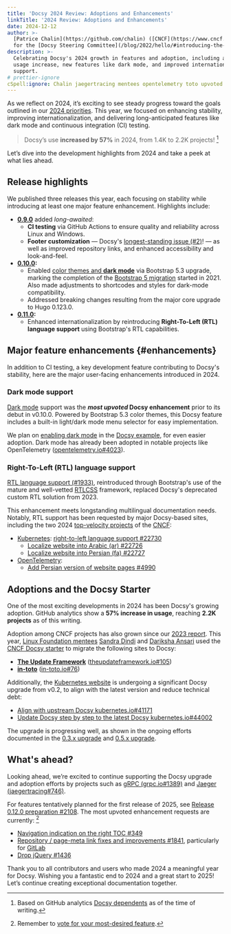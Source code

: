 ```yaml
---
title: 'Docsy 2024 Review: Adoptions and Enhancements'
linkTitle: '2024 Review: Adoptions and Enhancements'
date: 2024-12-12
author: >-
  [Patrice Chalin](https://github.com/chalin) ([CNCF](https://www.cncf.io/)),
  for the [Docsy Steering Committee](/blog/2022/hello/#introducing-the-psc)
description: >-
  Celebrating Docsy's 2024 growth in features and adoption, including a 57%
  usage increase, new features like dark mode, and improved internationalization
  support.
# prettier-ignore
cSpell:ignore: Chalin jaegertracing mentees opentelemetry toto upvoted kubernetes theupdateframework Dindi Dariksha Ansari
---
```


As we reflect on 2024, it’s exciting to see steady progress toward the goals
outlined in our [2024 priorities]. This year, we focused on enhancing stability,
improving internationalization, and delivering long-anticipated features like
dark mode and continuous integration (CI) testing.

> <i class="fa-solid fa-chart-line"></i> Docsy’s use **increased by 57%** in
> 2024, from 1.4K to 2.2K projects! [^1]

Let’s dive into the development highlights from 2024 and take a peek at what
lies ahead.

[2024 priorities]: ../2023/priorities-for-2024/
[GitHub dependents data]: https://github.com/google/docsy/network/dependents

## Release highlights

We published three releases this year, each focusing on stability while
introducing at least one major feature enhancement. Highlights include:

- **[0.9.0](https://www.docsy.dev/blog/2024/0.9.0/)** added _long-awaited_:
  - **CI testing** via GitHub Actions to ensure quality and reliability across
    Linux and Windows.
  - **Footer customization** &mdash; Docsy's [longest-standing issue (#2)][#2]!
    &mdash; as well as improved repository links, and enhanced accessibility and
    look-and-feel.
- **[0.10.0](https://www.docsy.dev/blog/2024/0.10.0/):**
  - Enabled [color themes and **dark mode**][dark mode] via Bootstrap 5.3
    upgrade, marking the completion of the [Bootstrap 5 migration] started
    in 2021. Also made adjustments to shortcodes and styles for dark-mode
    compatibility.
  - Addressed breaking changes resulting from the major core upgrade to Hugo
    0.123.0.
- **[0.11.0](https://github.com/google/docsy/releases/tag/v0.11.0):**
  - Enhanced internationalization by reintroducing **Right-To-Left (RTL)
    language support** using Bootstrap's RTL capabilities.

[#2]: https://github.com/google/docsy/issues/2
[Bootstrap 5 migration]: https://github.com/google/docsy/issues/470

## Major feature enhancements {#enhancements}

In addition to CI testing, a key development feature contributing to Docsy's
stability, here are the major user-facing enhancements introduced in 2024.

### Dark mode support

[Dark mode] support was the **_most upvoted_ Docsy enhancement** prior to its
debut in v0.10.0. Powered by Bootstrap 5.3 color themes, this Docsy feature
includes a built-in light/dark mode menu selector for easy implementation.

We plan on [enabling dark mode] in the [Docsy example], for even easier
adoption. Dark mode has already been adopted in notable projects like
OpenTelemetry ([opentelemetry.io#4023]).

[enabling dark mode]: https://github.com/google/docsy-example/issues/285
[Docsy example]: https://github.com/google/docsy-example
[opentelemetry.io#4023]:
  https://github.com/open-telemetry/opentelemetry.io/issues/4023

### Right-To-Left (RTL) language support

[RTL language support (#1933)][#1933], reintroduced through Bootstrap's use of
the mature and well-vetted [RTLCSS] framework, replaced Docsy's deprecated
custom RTL solution from 2023.

This enhancement meets longstanding multilingual documentation needs. Notably,
RTL support has been requested by major Docsy-based sites, including the two
2024 [top-velocity projects] of the [CNCF]:

- [Kubernetes]:
  [right-to-left language support #22730](https://github.com/kubernetes/website/issues/22730)
  - [Localize website into Arabic (ar) #22726](https://github.com/kubernetes/website/issues/22726)
  - [Localize website into Persian (fa) #22727](https://github.com/kubernetes/website/issues/22727)
- [OpenTelemetry]:
  - [Add Persian version of website pages #4990](https://github.com/open-telemetry/opentelemetry.io/issues/4990)

[#1933]: https://github.com/google/docsy/pull/1933
[CNCF]: https://www.cncf.io
[dark mode]: 0.10.0/#color-themes-and-dark-mode-support
[Kubernetes]: https://kubernetes.io
[OpenTelemetry]: https://opentelemetry.io
[top-velocity projects]:
  https://www.cncf.io/blog/2024/07/11/as-we-reach-mid-year-2024-a-look-at-cncf-linux-foundation-and-top-30-open-source-project-velocity/
[RTLCSS]: https://rtlcss.com/

## Adoptions and the Docsy Starter

One of the most exciting developments in 2024 has been Docsy's growing adoption.
GitHub analytics show a **57% increase in usage**, reaching **2.2K projects** as
of this writing.

Adoption among CNCF projects has also grown since our [2023 report]. This year,
[Linux Foundation mentees][LFX] [Sandra Dindi] and [Dariksha Ansari] used the [CNCF Docsy starter] to migrate the
following sites to Docsy:

- **[The Update Framework](https://theupdateframework.io)**
  ([theupdateframework.io#105])
- **[in-toto](https://in-toto.io)** ([in-toto.io#76])

Additionally, the [Kubernetes website] is undergoing a significant Docsy upgrade
from v0.2, to align with the latest version and reduce technical debt:

- [Align with upstream Docsy kubernetes.io#41171](https://github.com/kubernetes/website/issues/41171)
- [Update Docsy step by step to the latest Docsy kubernetes.io#44002](https://github.com/kubernetes/website/issues/44002)

The upgrade is progressing well, as shown in the ongoing efforts documented in
the [0.3.x upgrade] and [0.5.x upgrade].

[0.3.x upgrade]: https://github.com/kubernetes/website/pull/48721
[0.5.x upgrade]: https://github.com/kubernetes/website/issues/48807
[theupdateframework.io#105]:
  https://github.com/theupdateframework/theupdateframework.io/pull/105
[CNCF Docsy starter]: https://github.com/chalin/docsy-starter
[LFX]:
  https://www.cncf.io/blog/2024/09/27/congratulations-to-45-cncf-term-1-2024-lfx-program-mentees/
[2023 report]:
  https://www.cncf.io/blog/2023/01/19/fast-and-effective-tools-for-cncf-and-open-source-project-websites/
[in-toto.io#76]: https://github.com/in-toto/in-toto.io/issues/76
[Kubernetes website]: https://github.com/kubernetes/website
[Dariksha Ansari]: https://mentorship.lfx.linuxfoundation.org/project/34314eb1-0fc3-4802-ab04-2265418c2e48
[Sandra Dindi]: https://mentorship.lfx.linuxfoundation.org/project/e35f28f9-f333-47a8-a76a-119567cf10ca

## What's ahead?

Looking ahead, we’re excited to continue supporting the Docsy upgrade and
adoption efforts by projects such as [gRPC (grpc.io#1389)] and [Jaeger
(jaegertracing#746)].

For features tentatively planned for the first release of 2025, see [Release
0.12.0 preparation #2108]. The most upvoted enhancement requests are currently:
[^2]

- [Navigation indication on the right TOC #349](https://github.com/google/docsy/issues/349)
- [Repository / page-meta link fixes and improvements #1841](https://github.com/google/docsy/issues/1841),
  particularly for [GitLab](https://github.com/google/docsy/issues/375)
- [Drop jQuery #1436](https://github.com/google/docsy/issues/1436)

Thank you to all contributors and users who made 2024 a meaningful year for
Docsy. Wishing you a fantastic end to 2024 and a great start to 2025! Let’s
continue creating exceptional documentation together.

[^1]: Based on GitHub analytics [Docsy dependents] as of the time of writing.

[^2]:
    Remember to
    [vote for your most-desired feature](https://github.com/google/docsy/issues).

[Docsy dependents]: https://github.com/google/docsy/network/dependents
[cncf-top]:
  https://www.cncf.io/blog/2024/07/11/as-we-reach-mid-year-2024-a-look-at-cncf-linux-foundation-and-top-30-open-source-project-velocity/
[gRPC (grpc.io#1389)]: https://github.com/grpc/grpc.io/issues/1389
[Jaeger (jaegertracing#746)]:
  https://github.com/jaegertracing/documentation/issues/746
[Release 0.12.0 preparation #2108]: https://github.com/google/docsy/issues/2108
